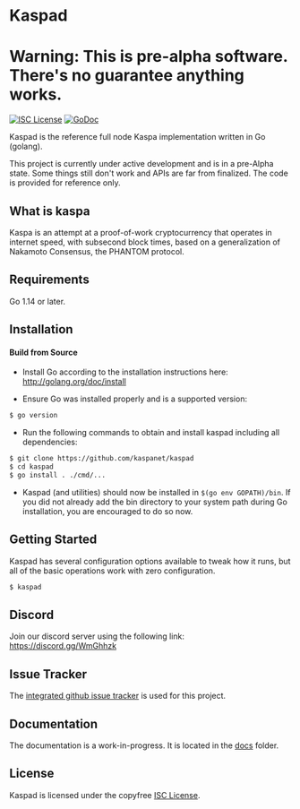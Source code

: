 
Kaspad
====
Warning: This is pre-alpha software. There's no guarantee anything works.
====

[![ISC License](http://img.shields.io/badge/license-ISC-blue.svg)](https://choosealicense.com/licenses/isc/)
[![GoDoc](https://img.shields.io/badge/godoc-reference-blue.svg)](http://godoc.org/github.com/kaspanet/kaspad)

Kaspad is the reference full node Kaspa implementation written in Go (golang).

This project is currently under active development and is in a pre-Alpha state.
Some things still don't work and APIs are far from finalized. The code is provided for reference only.

## What is kaspa

Kaspa is an attempt at a proof-of-work cryptocurrency that operates in internet speed, with subsecond block times, based on a generalization of Nakamoto Consensus, the PHANTOM protocol.

## Requirements

Go 1.14 or later.

## Installation

#### Build from Source

- Install Go according to the installation instructions here:
  http://golang.org/doc/install

- Ensure Go was installed properly and is a supported version:

```bash
$ go version
```

- Run the following commands to obtain and install kaspad including all dependencies:

```bash
$ git clone https://github.com/kaspanet/kaspad
$ cd kaspad
$ go install . ./cmd/...
```

- Kaspad (and utilities) should now be installed in `$(go env GOPATH)/bin`. If you did
  not already add the bin directory to your system path during Go installation,
  you are encouraged to do so now.


## Getting Started

Kaspad has several configuration options available to tweak how it runs, but all
of the basic operations work with zero configuration.

```bash
$ kaspad
```

## Discord
Join our discord server using the following link: https://discord.gg/WmGhhzk

## Issue Tracker

The [integrated github issue tracker](https://github.com/kaspanet/kaspad/issues)
is used for this project.

## Documentation

The documentation is a work-in-progress. It is located in the [docs](https://github.com/kaspanet/kaspad/tree/master/docs) folder.

## License

Kaspad is licensed under the copyfree [ISC License](https://choosealicense.com/licenses/isc/).

